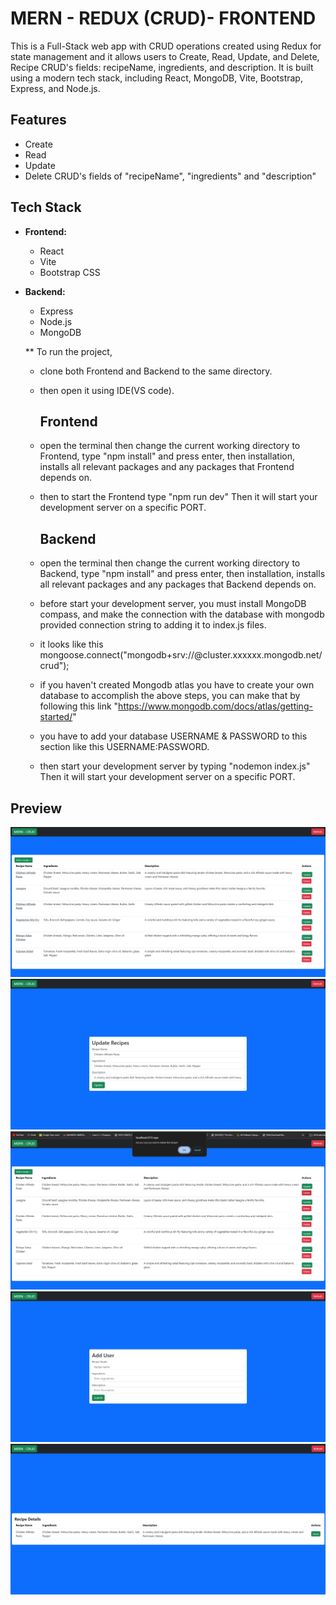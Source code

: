 # MERN - REDUX (CRUD)- FRONTEND

This is a Full-Stack web app with CRUD operations created using Redux for state management and it allows users to Create, Read, Update, and Delete, Recipe CRUD's fields: recipeName, ingredients, and description. It is built using a modern tech stack, including React, MongoDB, Vite, Bootstrap, Express, and Node.js.

## Features

- Create
- Read
- Update
- Delete
  CRUD's fields of "recipeName", "ingredients" and "description"

## Tech Stack

- **Frontend:**
  - React
  - Vite
  - Bootstrap CSS
  
- **Backend:**
  - Express
  - Node.js
  - MongoDB
 
  ** To run the project,
  - clone both Frontend and Backend to the same directory.
  - then open it using IDE(VS code).
    
    ## Frontend
  - open the terminal then change the current working directory to Frontend, type "npm install" and press enter, then installation, installs all relevant packages and any packages that Frontend depends on.
  - then to start the Frontend type "npm run dev" Then it will start your development server on a specific PORT.
    
    ## Backend
  - open the terminal then change the current working directory to Backend, type "npm install" and press enter, then installation, installs all relevant packages and any packages that Backend depends on.
  - before start your development server, you must install MongoDB compass, and make the connection with the database with mongodb provided connection string to adding it to index.js files.
  - it looks like this mongoose.connect("mongodb+srv://<your-credentials>@cluster.xxxxxx.mongodb.net/crud");
  - if you haven't created Mongodb atlas you have to create your own database to accomplish the above steps, you can make that by following this link "https://www.mongodb.com/docs/atlas/getting-started/"
  - you have to add your database USERNAME & PASSWORD to this section <your-credentials> like this USERNAME:PASSWORD.
  - then start your development server by typing "nodemon index.js" Then it will start your development server on a specific PORT.

## Preview
![Sample Image](./ss-01.png)
![Sample Image](./ss-02.png)
![Sample Image](./ss-03.png)
![Sample Image](./ss-04.png)
![Sample Image](./ss-05.png)
